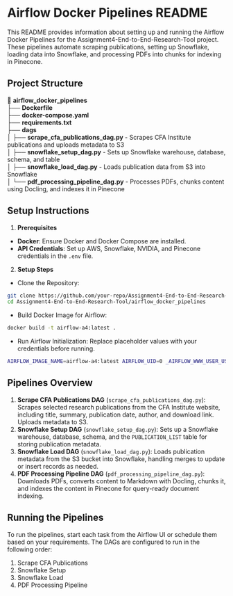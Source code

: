 # Airflow Docker Pipelines README

This README provides information about setting up and running the Airflow Docker Pipelines for the Assignment4-End-to-End-Research-Tool project. These pipelines automate scraping publications, setting up Snowflake, loading data into Snowflake, and processing PDFs into chunks for indexing in Pinecone.

## Project Structure

📂 **airflow_docker_pipelines**  
├── **Dockerfile**  
├── **docker-compose.yaml**  
├── **requirements.txt**  
├── **dags**  
│   ├── **scrape_cfa_publications_dag.py** - Scrapes CFA Institute publications and uploads metadata to S3  
│   ├── **snowflake_setup_dag.py** - Sets up Snowflake warehouse, database, schema, and table  
│   ├── **snowflake_load_dag.py** - Loads publication data from S3 into Snowflake  
│   └── **pdf_processing_pipeline_dag.py** - Processes PDFs, chunks content using Docling, and indexes it in Pinecone  


## Setup Instructions

1. **Prerequisites**

- **Docker**: Ensure Docker and Docker Compose are installed.
- **API Credentials**: Set up AWS, Snowflake, NVIDIA, and Pinecone credentials in the `.env` file.

2. **Setup Steps**

- Clone the Repository:
```bash
git clone https://github.com/your-repo/Assignment4-End-to-End-Research-Tool.git
cd Assignment4-End-to-End-Research-Tool/airflow_docker_pipelines
```
- Build Docker Image for Airflow:
```bash
docker build -t airflow-a4:latest .
```
- Run Airflow Initialization:
Replace placeholder values with your credentials before running.
```bash
AIRFLOW_IMAGE_NAME=airflow-a4:latest AIRFLOW_UID=0 _AIRFLOW_WWW_USER_USERNAME=admin _AIRFLOW_WWW_USER_PASSWORD=admin123 AWS_ACCESS_KEY_ID='<YOUR_AWS_ACCESS_KEY>' AWS_SECRET_ACCESS_KEY='<YOUR_AWS_SECRET_KEY>' AWS_REGION='<YOUR_AWS_REGION>' S3_BUCKET_NAME='<YOUR_S3_BUCKET>' SNOWFLAKE_ACCOUNT='<YOUR_SNOWFLAKE_ACCOUNT>' SNOWFLAKE_USER='<YOUR_SNOWFLAKE_USER>' SNOWFLAKE_PASSWORD='<YOUR_SNOWFLAKE_PASSWORD>' SNOWFLAKE_ROLE='<YOUR_SNOWFLAKE_ROLE>' NVIDIA_API_KEY='<YOUR_NVIDIA_API_KEY>' PINECONE_API_KEY='<YOUR_PINECONE_API_KEY>' docker-compose up airflow-init
```

## Pipelines Overview

1. **Scrape CFA Publications DAG** (`scrape_cfa_publications_dag.py`): Scrapes selected research publications from the CFA Institute website, including title, summary, publication date, author, and download link. Uploads metadata to S3.
2. **Snowflake Setup DAG** (`snowflake_setup_dag.py`): Sets up a Snowflake warehouse, database, schema, and the `PUBLICATION_LIST` table for storing publication metadata.
3. **Snowflake Load DAG** (`snowflake_load_dag.py`): Loads publication metadata from the S3 bucket into Snowflake, handling merges to update or insert records as needed.
4. **PDF Processing Pipeline DAG** (`pdf_processing_pipeline_dag.py`): Downloads PDFs, converts content to Markdown with Docling, chunks it, and indexes the content in Pinecone for query-ready document indexing.

## Running the Pipelines
To run the pipelines, start each task from the Airflow UI or schedule them based on your requirements. The DAGs are configured to run in the following order:

1. Scrape CFA Publications
2. Snowflake Setup
3. Snowflake Load
4. PDF Processing Pipeline